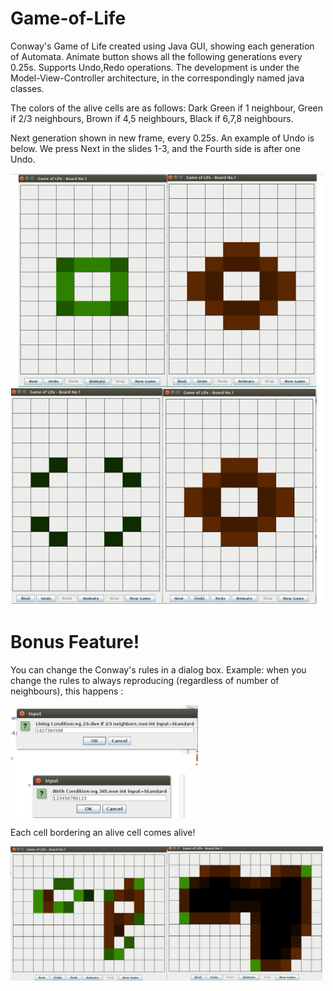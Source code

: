 # Game-of-Life
Conway's Game of Life created using Java GUI, showing each generation of Automata. Animate button shows all the following generations every 0.25s. Supports Undo,Redo operations. The development is under the Model-View-Controller architecture, in the correspondingly named java classes.

The colors of the alive cells are as follows: Dark Green if 1 neighbour, Green if 2/3 neighbours, Brown if 4,5 neighbours, Black if 6,7,8 neighbours.

Next generation shown in new frame, every 0.25s. An example of Undo is below. We press Next in the slides 1-3, and the Fourth side is after one Undo.

<img src="https://raw.githubusercontent.com/parthnan/Game-of-Life/master/UndoExample.png" width="500px" align="middle">

# Bonus Feature!
You can change the Conway's rules in a dialog box. Example: when you change the rules to always reproducing (regardless of number of neighbours), this happens : 

<img src="https://raw.githubusercontent.com/parthnan/Game-of-Life/master/InputRules.png" width="300px" align="middle">

Each cell bordering an alive cell comes alive!

<img src="https://raw.githubusercontent.com/parthnan/Game-of-Life/master/AlwaysReproducing.png" width="500px" align="middle">
